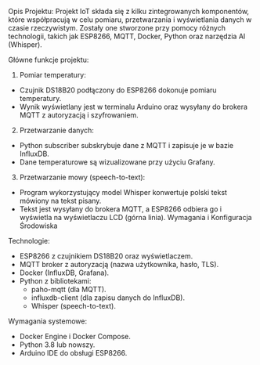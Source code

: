 Opis Projektu:
Projekt IoT składa się z kilku zintegrowanych komponentów, które współpracują w celu pomiaru, przetwarzania i wyświetlania danych w czasie rzeczywistym. 
Zostały one stworzone przy pomocy różnych technologii, takich jak ESP8266, MQTT, Docker, Python oraz narzędzia AI (Whisper).

Główne funkcje projektu:
1. Pomiar temperatury:
- Czujnik DS18B20 podłączony do ESP8266 dokonuje pomiaru temperatury.
- Wynik wyświetlany jest w terminalu Arduino oraz wysyłany do brokera MQTT z autoryzacją i szyfrowaniem.
2. Przetwarzanie danych:
- Python subscriber subskrybuje dane z MQTT i zapisuje je w bazie InfluxDB.
- Dane temperaturowe są wizualizowane przy użyciu Grafany.
3. Przetwarzanie mowy (speech-to-text):
- Program wykorzystujący model Whisper konwertuje polski tekst mówiony na tekst pisany.
- Tekst jest wysyłany do brokera MQTT, a ESP8266 odbiera go i wyświetla na wyświetlaczu LCD (górna linia).
Wymagania i Konfiguracja Środowiska

Technologie:
- ESP8266 z czujnikiem DS18B20 oraz wyświetlaczem.
- MQTT broker z autoryzacją (nazwa użytkownika, hasło, TLS).
- Docker (InfluxDB, Grafana).
- Python z bibliotekami:
   - paho-mqtt (dla MQTT).
   - influxdb-client (dla zapisu danych do InfluxDB).
   - Whisper (speech-to-text).
   
Wymagania systemowe:
 - Docker Engine i Docker Compose.
 - Python 3.8 lub nowszy.
 - Arduino IDE do obsługi ESP8266.
